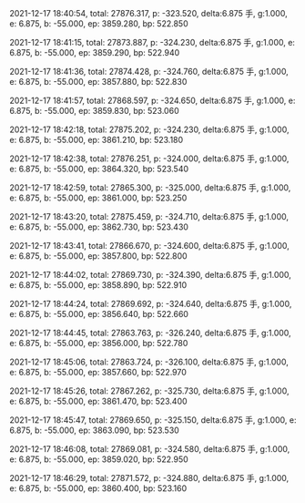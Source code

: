 2021-12-17 18:40:54, total: 27876.317, p: -323.520, delta:6.875 手, g:1.000, e: 6.875, b: -55.000, ep: 3859.280, bp: 522.850

2021-12-17 18:41:15, total: 27873.887, p: -324.230, delta:6.875 手, g:1.000, e: 6.875, b: -55.000, ep: 3859.290, bp: 522.940

2021-12-17 18:41:36, total: 27874.428, p: -324.760, delta:6.875 手, g:1.000, e: 6.875, b: -55.000, ep: 3857.880, bp: 522.830

2021-12-17 18:41:57, total: 27868.597, p: -324.650, delta:6.875 手, g:1.000, e: 6.875, b: -55.000, ep: 3859.830, bp: 523.060

2021-12-17 18:42:18, total: 27875.202, p: -324.230, delta:6.875 手, g:1.000, e: 6.875, b: -55.000, ep: 3861.210, bp: 523.180

2021-12-17 18:42:38, total: 27876.251, p: -324.000, delta:6.875 手, g:1.000, e: 6.875, b: -55.000, ep: 3864.320, bp: 523.540

2021-12-17 18:42:59, total: 27865.300, p: -325.000, delta:6.875 手, g:1.000, e: 6.875, b: -55.000, ep: 3861.000, bp: 523.250

2021-12-17 18:43:20, total: 27875.459, p: -324.710, delta:6.875 手, g:1.000, e: 6.875, b: -55.000, ep: 3862.730, bp: 523.430

2021-12-17 18:43:41, total: 27866.670, p: -324.600, delta:6.875 手, g:1.000, e: 6.875, b: -55.000, ep: 3857.800, bp: 522.800

2021-12-17 18:44:02, total: 27869.730, p: -324.390, delta:6.875 手, g:1.000, e: 6.875, b: -55.000, ep: 3858.890, bp: 522.910

2021-12-17 18:44:24, total: 27869.692, p: -324.640, delta:6.875 手, g:1.000, e: 6.875, b: -55.000, ep: 3856.640, bp: 522.660

2021-12-17 18:44:45, total: 27863.763, p: -326.240, delta:6.875 手, g:1.000, e: 6.875, b: -55.000, ep: 3856.000, bp: 522.780

2021-12-17 18:45:06, total: 27863.724, p: -326.100, delta:6.875 手, g:1.000, e: 6.875, b: -55.000, ep: 3857.660, bp: 522.970

2021-12-17 18:45:26, total: 27867.262, p: -325.730, delta:6.875 手, g:1.000, e: 6.875, b: -55.000, ep: 3861.470, bp: 523.400

2021-12-17 18:45:47, total: 27869.650, p: -325.150, delta:6.875 手, g:1.000, e: 6.875, b: -55.000, ep: 3863.090, bp: 523.530

2021-12-17 18:46:08, total: 27869.081, p: -324.580, delta:6.875 手, g:1.000, e: 6.875, b: -55.000, ep: 3859.020, bp: 522.950

2021-12-17 18:46:29, total: 27871.572, p: -324.880, delta:6.875 手, g:1.000, e: 6.875, b: -55.000, ep: 3860.400, bp: 523.160